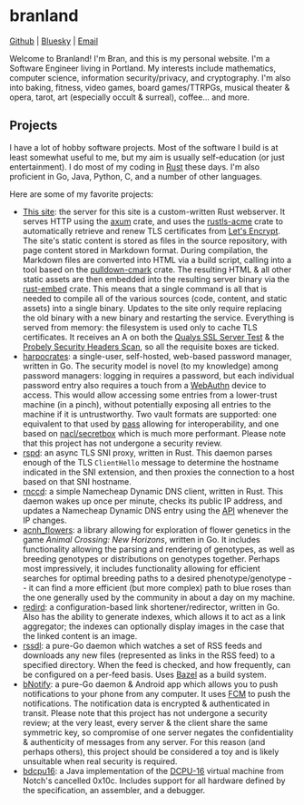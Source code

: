 <h1 class="site-header">branland</h1>
<div class="contact-list"><a href="https://github.com/branlwyd" target="_blank">Github</a> | <a href="https://bsky.app/profile/bran.land" target="_blank">Bluesky</a> | <a href="mailto:bran@bran.land" target="_blank">Email</a></div>

Welcome to Branland! I'm Bran, and this is my personal website. I'm a Software
Engineer living in Portland. My interests include mathematics, computer science,
information security/privacy, and cryptography. I'm also into baking, fitness,
video games, board games/TTRPGs, musical theater & opera, tarot, art (especially
occult & surreal), coffee... and more.

## Projects

I have a lot of hobby software projects. Most of the software I build is at
least somewhat useful to me, but my aim is usually self-education (or just
entertainment). I do most of my coding in [Rust](https://rust-lang.org/) these
days. I'm also proficient in Go, Java, Python, C, and a number of other
languages.

Here are some of my favorite projects:

*  [This site](https://github.com/branlwyd/www): the server for this site is a
   custom-written Rust webserver. It serves HTTP using the
   [axum](https://crates.io/crates/axum) crate, and uses the
   [rustls-acme](https://crates.io/crates/rustls-acme) crate to automatically
   retrieve and renew TLS certificates from [Let's
   Encrypt](https://letsencrypt.org). The site's static content is stored as
   files in the source repository, with page content stored in Markdown format.
   During compilation, the Markdown files are converted into HTML via a build
   script, calling into a tool based on the
   [pulldown-cmark](https://crates.io/crates/pulldown-cmark) crate. The
   resulting HTML & all other static assets are then embedded into the resulting
   server binary via the [rust-embed](https://crates.io/crates/rust-embed)
   crate. This means that a single command is all that is needed to compile all
   of the various sources (code, content, and static assets) into a single
   binary. Updates to the site only require replacing the old binary with a new
   binary and restarting the service. Everything is served from memory: the
   filesystem is used only to cache TLS certificates. It receives an A on both
   the [Qualys SSL Server Test](https://ssllabs.com/ssltest) & the [Probely
   Security Headers Scan]( https://securityheaders.io), so all the requisite
   boxes are ticked.
*  [harpocrates](https://github.com/branlwyd/harpocrates): a single-user,
   self-hosted, web-based password manager, written in Go. The security model is
   novel (to my knowledge) among password managers: logging in requires a
   password, but each individual password entry also requires a touch from a
   [WebAuthn](https://en.wikipedia.org/wiki/WebAuthn) device to access. This
   would allow accessing some entries from a lower-trust machine (in a pinch),
   without potentially exposing all entries to the machine if it is
   untrustworthy. Two vault formats are supported: one equivalent to that used
   by [pass](https://www.passwordstore.org) allowing for interoperability, and
   one based on
   [nacl/secretbox](https://pkg.go.dev/golang.org/x/crypto/nacl/secretbox) which
   is much more performant. Please note that this project has not undergone a
   security review.
*  [rspd](https://github.com/branlwyd/rspd): an async TLS SNI proxy, written in
   Rust. This daemon parses enough of the TLS `ClientHello` message to determine
   the hostname indicated in the SNI extension, and then proxies the connection
   to a host based on that SNI hostname.
*  [rnccd](https://github.com/branlwyd/rnccd): a simple Namecheap Dynamic DNS
   client, written in Rust. This daemon wakes up once per minute, checks its
   public IP address, and updates a Namecheap Dynamic DNS entry using the
   [API](https://www.namecheap.com/support/knowledgebase/article.aspx/29/11/how-to-dynamically-update-the-hosts-ip-with-an-https-request/)
   whenever the IP changes.
*  [acnh\_flowers](https://github.com/branlwyd/acnh_flowers): a library allowing
   for exploration of flower genetics in the game *Animal Crossing: New
   Horizons*, written in Go. It includes functionality allowing the parsing and
   rendering of genotypes, as well as breeding genotypes or distributions on
   genotypes together. Perhaps most impressively, it includes functionality
   allowing for efficient searches for optimal breeding paths to a desired
   phenotype/genotype -- it can find a more efficient (but more complex) path to
   blue roses than the one generally used by the community in about a day on my
   machine.
*  [redird](https://github.com/branlwyd/redird): a configuration-based link
   shortener/redirector, written in Go. Also has the ability to generate
   indexes, which allows it to act as a link aggregator; the indexes can
   optionally display images in the case that the linked content is an image.
*  [rssdl](https://github.com/branlwyd/rssdl): a pure-Go daemon which watches a
   set of RSS feeds and downloads any new files (represented as links in the RSS
   feed) to a specified directory. When the feed is checked, and how frequently,
   can be configured on a per-feed basis. Uses [Bazel](https://bazel.build/) as
   a build system.
*  [bNotify](https://github.com/branlwyd/bNotify): a pure-Go daemon & Android
   app which allows you to push notifications to your phone from any computer.
   It uses [FCM](https://firebase.google.com/docs/cloud-messaging) to push the
   notifications. The notification data is encrypted & authenticated in transit.
   Please note that this project has not undergone a security review; at the
   very least, every server & the client share the same symmetric key, so
   compromise of one server negates the confidentiality & authenticity of
   messages from any server. For this reason (and perhaps others), this project
   should be considered a toy and is likely unsuitable when real security is
   required.
*  [bdcpu16](https://github.com/branlwyd/bdcpu16): a Java implementation of the
   [DCPU-16](https://raw.githubusercontent.com/gatesphere/demi-16/master/docs/dcpu-specs/dcpu-1-7.txt)
   virtual machine from Notch's cancelled 0x10c. Includes support for all
   hardware defined by the specification, an assembler, and a debugger.
